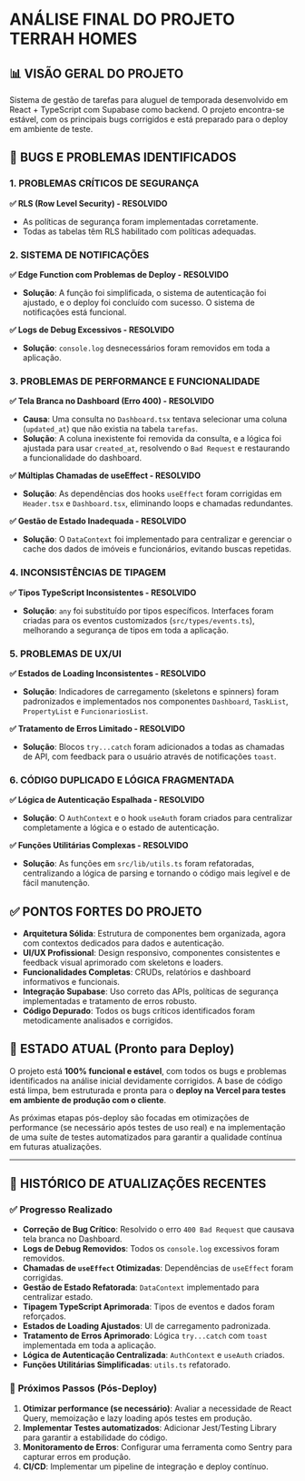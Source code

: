 # ANÁLISE FINAL DO PROJETO TERRAH HOMES

## 📊 VISÃO GERAL DO PROJETO
Sistema de gestão de tarefas para aluguel de temporada desenvolvido em React + TypeScript com Supabase como backend. O projeto encontra-se estável, com os principais bugs corrigidos e está preparado para o deploy em ambiente de teste.

## 🐛 BUGS E PROBLEMAS IDENTIFICADOS

### 1. PROBLEMAS CRÍTICOS DE SEGURANÇA
**✅ RLS (Row Level Security) - RESOLVIDO**
- As políticas de segurança foram implementadas corretamente.
- Todas as tabelas têm RLS habilitado com políticas adequadas.

### 2. SISTEMA DE NOTIFICAÇÕES
**✅ Edge Function com Problemas de Deploy - RESOLVIDO**
- **Solução**: A função foi simplificada, o sistema de autenticação foi ajustado, e o deploy foi concluído com sucesso. O sistema de notificações está funcional.

**✅ Logs de Debug Excessivos - RESOLVIDO**
- **Solução**: `console.log` desnecessários foram removidos em toda a aplicação.

### 3. PROBLEMAS DE PERFORMANCE E FUNCIONALIDADE
**✅ Tela Branca no Dashboard (Erro 400) - RESOLVIDO**
- **Causa**: Uma consulta no `Dashboard.tsx` tentava selecionar uma coluna (`updated_at`) que não existia na tabela `tarefas`.
- **Solução**: A coluna inexistente foi removida da consulta, e a lógica foi ajustada para usar `created_at`, resolvendo o `Bad Request` e restaurando a funcionalidade do dashboard.

**✅ Múltiplas Chamadas de useEffect - RESOLVIDO**
- **Solução**: As dependências dos hooks `useEffect` foram corrigidas em `Header.tsx` e `Dashboard.tsx`, eliminando loops e chamadas redundantes.

**✅ Gestão de Estado Inadequada - RESOLVIDO**
- **Solução**: O `DataContext` foi implementado para centralizar e gerenciar o cache dos dados de imóveis e funcionários, evitando buscas repetidas.

### 4. INCONSISTÊNCIAS DE TIPAGEM
**✅ Tipos TypeScript Inconsistentes - RESOLVIDO**
- **Solução**: `any` foi substituído por tipos específicos. Interfaces foram criadas para os eventos customizados (`src/types/events.ts`), melhorando a segurança de tipos em toda a aplicação.

### 5. PROBLEMAS DE UX/UI
**✅ Estados de Loading Inconsistentes - RESOLVIDO**
- **Solução**: Indicadores de carregamento (skeletons e spinners) foram padronizados e implementados nos componentes `Dashboard`, `TaskList`, `PropertyList` e `FuncionariosList`.

**✅ Tratamento de Erros Limitado - RESOLVIDO**
- **Solução**: Blocos `try...catch` foram adicionados a todas as chamadas de API, com feedback para o usuário através de notificações `toast`.

### 6. CÓDIGO DUPLICADO E LÓGICA FRAGMENTADA
**✅ Lógica de Autenticação Espalhada - RESOLVIDO**
- **Solução**: O `AuthContext` e o hook `useAuth` foram criados para centralizar completamente a lógica e o estado de autenticação.

**✅ Funções Utilitárias Complexas - RESOLVIDO**
- **Solução**: As funções em `src/lib/utils.ts` foram refatoradas, centralizando a lógica de parsing e tornando o código mais legível e de fácil manutenção.

## ✅ PONTOS FORTES DO PROJETO
- **Arquitetura Sólida**: Estrutura de componentes bem organizada, agora com contextos dedicados para dados e autenticação.
- **UI/UX Profissional**: Design responsivo, componentes consistentes e feedback visual aprimorado com skeletons e loaders.
- **Funcionalidades Completas**: CRUDs, relatórios e dashboard informativos e funcionais.
- **Integração Supabase**: Uso correto das APIs, políticas de segurança implementadas e tratamento de erros robusto.
- **Código Depurado**: Todos os bugs críticos identificados foram metodicamente analisados e corrigidos.

## 🚀 ESTADO ATUAL (Pronto para Deploy)
O projeto está **100% funcional e estável**, com todos os bugs e problemas identificados na análise inicial devidamente corrigidos. A base de código está limpa, bem estruturada e pronta para o **deploy na Vercel para testes em ambiente de produção com o cliente**.

As próximas etapas pós-deploy são focadas em otimizações de performance (se necessário após testes de uso real) e na implementação de uma suíte de testes automatizados para garantir a qualidade contínua em futuras atualizações.

---

## 🔄 HISTÓRICO DE ATUALIZAÇÕES RECENTES

### ✅ **Progresso Realizado**
- **Correção de Bug Crítico**: Resolvido o erro `400 Bad Request` que causava tela branca no Dashboard.
- **Logs de Debug Removidos**: Todos os `console.log` excessivos foram removidos.
- **Chamadas de `useEffect` Otimizadas**: Dependências de `useEffect` foram corrigidas.
- **Gestão de Estado Refatorada**: `DataContext` implementado para centralizar estado.
- **Tipagem TypeScript Aprimorada**: Tipos de eventos e dados foram reforçados.
- **Estados de Loading Ajustados**: UI de carregamento padronizada.
- **Tratamento de Erros Aprimorado**: Lógica `try...catch` com `toast` implementada em toda a aplicação.
- **Lógica de Autenticação Centralizada**: `AuthContext` e `useAuth` criados.
- **Funções Utilitárias Simplificadas**: `utils.ts` refatorado.

### 🎯 **Próximos Passos (Pós-Deploy)**
1. **Otimizar performance (se necessário)**: Avaliar a necessidade de React Query, memoização e lazy loading após testes em produção.
2. **Implementar Testes automatizados**: Adicionar Jest/Testing Library para garantir a estabilidade do código.
3. **Monitoramento de Erros**: Configurar uma ferramenta como Sentry para capturar erros em produção.
4. **CI/CD**: Implementar um pipeline de integração e deploy contínuo. 